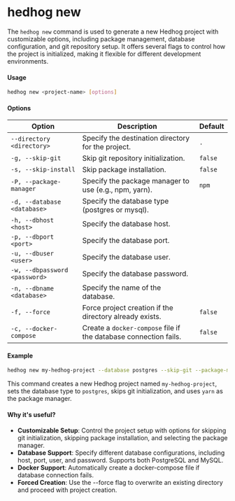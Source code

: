 # hedhog new

The `hedhog new` command is used to generate a new Hedhog project with customizable options, including package management, database configuration, and git repository setup. It offers several flags to control how the project is initialized, making it flexible for different development environments.

#### Usage

```bash
hedhog new <project-name> [options]
```

#### Options

| Option                        | Description                                                      | Default |
| ----------------------------- | ---------------------------------------------------------------- | ------- |
| `--directory <directory>`     | Specify the destination directory for the project.               | `.`     |
| `-g, --skip-git`              | Skip git repository initialization.                              | `false` |
| `-s, --skip-install`          | Skip package installation.                                       | `false` |
| `-P, --package-manager`       | Specify the package manager to use (e.g., npm, yarn).            | `npm`   |
| `-d, --database <database>`   | Specify the database type (postgres or mysql).                   |         |
| `-h, --dbhost <host>`         | Specify the database host.                                       |         |
| `-p, --dbport <port>`         | Specify the database port.                                       |         |
| `-u, --dbuser <user>`         | Specify the database user.                                       |         |
| `-w, --dbpassword <password>` | Specify the database password.                                   |         |
| `-n, --dbname <database>`     | Specify the name of the database.                                |         |
| `-f, --force`                 | Force project creation if the directory already exists.          | `false` |
| `-c, --docker-compose`        | Create a `docker-compose` file if the database connection fails. | `false` |

#### Example

```bash
hedhog new my-hedhog-project --database postgres --skip-git --package-manager yarn
```

This command creates a new Hedhog project named `my-hedhog-project`, sets the database type to `postgres`, skips git initialization, and uses `yarn` as the package manager.

#### Why it's useful?

- **Customizable Setup**: Control the project setup with options for skipping git initialization, skipping package installation, and selecting the package manager.
- **Database Support**: Specify different database configurations, including host, port, user, and password. Supports both PostgreSQL and MySQL.
- **Docker Support**: Automatically create a docker-compose file if database connection fails.
- **Forced Creation**: Use the --force flag to overwrite an existing directory and proceed with project creation.
